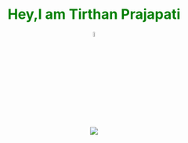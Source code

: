 <div align="center">
  <h1 style="color:green;">Hey,I am Tirthan Prajapati</h1>
</div>
<div align="center">
  <a href="https://discordapp.com/users/724549645094748170/"><img src="https://img.icons8.com/ios/344/discord.png" alt="discord" height="5%" width="5%"></a>
</div>
<div align="center"> 
  <img src="https://github-readme-stats.vercel.app/api?username=zero2ditf&&show_icons=true&title_color=000000&icon_color=8B008B&text_color=black&bg_color=white">
</div>
